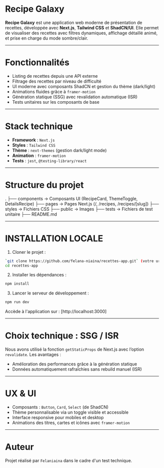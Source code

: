 # Recipe Galaxy

**Recipe Galaxy** est une application web moderne de présentation de recettes, développée avec **Next.js**, **Tailwind CSS** et **ShadCN/UI**. Elle permet de visualiser des recettes avec filtres dynamiques, affichage détaillé animé, et prise en charge du mode sombre/clair.

---

# Fonctionnalités

- Listing de recettes depuis une API externe
- Filtrage des recettes par niveau de difficulté
- UI moderne avec composants ShadCN et gestion du thème (dark/light)
- Animations fluides grâce à `framer-motion`
- Génération statique (SSG) avec revalidation automatique (ISR)
- Tests unitaires sur les composants de base

---

# Stack technique

- **Framework** : `Next.js`
- **Styles** : `Tailwind CSS`
- **Thème** : `next-themes` (gestion dark/light mode)
- **Animation** : `framer-motion`
- **Tests** : `jest`, `@testing-library/react`

---

# Structure du projet

.
├── components         → Composants UI (RecipeCard, ThemeToggle, DetailsRecipe)
├── pages              → Pages Next.js (/, /recipes, /recipes/[slug])
├── styles             → Fichiers CSS
├── public             → Images
├── tests              → Fichiers de test unitaire
├── README.md



---

# INSTALLATION LOCALE

1. Cloner le projet :
```bash
`git clone https://github.com/felana-niaina/recettes-app.git` (votre url ici par rapport à mon repository)
cd recettes-app
```

2. Installer les dépendances :

```bash
npm install
```

3. Lancer le serveur de développement :

```bash
npm run dev
```

Accède à l'application sur : [http://localhost:3000]

---

# Choix technique : SSG / ISR

Nous avons utilisé la fonction `getStaticProps` de Next.js avec l’option `revalidate`.
Les avantages  :

- Amélioration des performances grâce à la génération statique
- Données automatiquement rafraîchies sans rebuild manuel (ISR)


---

# UX & UI

- Composants : `Button`, `Card`, `Select` (de ShadCN)
- Thème personnalisable via un toggle visible et accessible
- Interface responsive pour mobiles et desktop
- Animations des titres, cartes et icônes avec `framer-motion`


---

# Auteur

Projet réalisé par `Felaniaina` dans le cadre d'un test technique.

